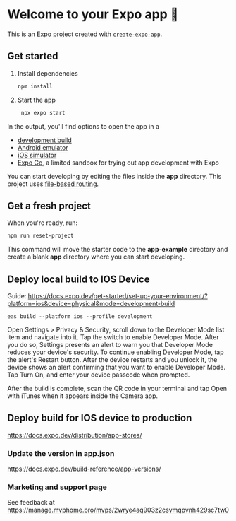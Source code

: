 # Welcome to your Expo app 👋

This is an [Expo](https://expo.dev) project created with [`create-expo-app`](https://www.npmjs.com/package/create-expo-app).

## Get started

1. Install dependencies

   ```bash
   npm install
   ```

2. Start the app

   ```bash
    npx expo start
   ```

In the output, you'll find options to open the app in a

- [development build](https://docs.expo.dev/develop/development-builds/introduction/)
- [Android emulator](https://docs.expo.dev/workflow/android-studio-emulator/)
- [iOS simulator](https://docs.expo.dev/workflow/ios-simulator/)
- [Expo Go](https://expo.dev/go), a limited sandbox for trying out app development with Expo

You can start developing by editing the files inside the **app** directory. This project uses [file-based routing](https://docs.expo.dev/router/introduction).

## Get a fresh project

When you're ready, run:

```bash
npm run reset-project
```

This command will move the starter code to the **app-example** directory and create a blank **app** directory where you can start developing.

## Deploy local build to IOS Device
Guide: https://docs.expo.dev/get-started/set-up-your-environment/?platform=ios&device=physical&mode=development-build

```
eas build --platform ios --profile development
```

Open Settings > Privacy & Security, scroll down to the Developer Mode list item and navigate into it.
Tap the switch to enable Developer Mode. After you do so, Settings presents an alert to warn you that Developer Mode reduces your device's security. To continue enabling Developer Mode, tap the alert's Restart button.
After the device restarts and you unlock it, the device shows an alert confirming that you want to enable Developer Mode. Tap Turn On, and enter your device passcode when prompted.

After the build is complete, scan the QR code in your terminal and tap Open with iTunes when it appears inside the Camera app.

## Deploy build for IOS device to production
https://docs.expo.dev/distribution/app-stores/

### Update the version in app.json
https://docs.expo.dev/build-reference/app-versions/

### Marketing and support page
See feedback at https://manage.mvphome.pro/mvps/2wrye4aq903z2csvmqpvnh429sc7tw0